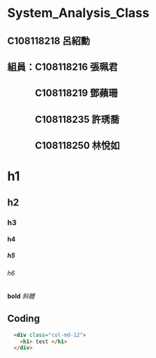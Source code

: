 # System_Analysis_Class

## C108118218 呂紹勳

## 組員：C108118216  張珮君
## 　　　C108118219 鄧蘋珊
## 　　　C108118235 許琇喬
## 　　　C108118250 林悅如

# h1

## h2

### h3

#### h4

##### h5

###### h6

**bold**
*斜體*

## Coding

```html
  <div class="col-md-12">
    <h1> test </h1>
  </div>
```
